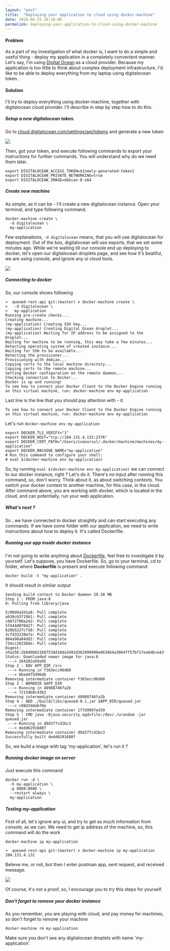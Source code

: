 ```yaml
---
layout: "post"
title:  "Deploying your application to cloud using docker-machine"
date: 2016-06-25 16:10:06
permalink: deploying-your-application-to-cloud-using-docker-machine
---
```



#### Problem
As a part of my investigation of what docker is, I want to do a simple and useful thing - deploy my application in a completely convenient manner. Let's say, I'm using [Digital Ocean](https://www.digitalocean.com/) as a cloud provider. Because my application is too little to think about complex deployment infrastructure, I'd like to be able to deploy everything from my laptop using digitalocean token.

#### Solution
I'll try to deploy everything using docker-machine, together with digitalocean cloud provider. I'll describe in step by step how to do this.


##### Setup a new digitalocean token.

Go to [cloud.digitalocean.com/settings/api/tokens](https://cloud.digitalocean.com/settings/api/tokens) and generate a new token

![](assets/images/Screen-Shot-2016-06-25-at-3-36-49-PM.png)

Then, got your token, and execute following commands to export your instructions for further commands. You will understand why do we need them later.

```
export DIGITALOCEAN_ACCESS_TOKEN=${newly-generated-token}
export DIGITALOCEAN_PRIVATE_NETWORKING=true
export DIGITALOCEAN_IMAGE=debian-8-x64
```

##### Create new machine

As simple, as it can be - I'll create a new digitalocean instance. Open your terminal, and type following command.

```
docker-machine create \
  -d digitalocean \
  my-application
```
Few explanations, `-d digitalocean` means, that you will use digitalocean for deployment. Out of the box, digitalocean will use exports, that we set some minutes ago.
While we're waiting till our console end up deploying to docker, let's open our digitalocean droplets page, and see how it's beatiful, we are using console, and ignore any ui cloud tools.

![](assets/images/Screen-Shot-2016-06-25-at-3-40-18-PM.png)

##### Connecting to docker
So, our console shows following
```
➜  queued-rest-api git:(master) ✗ docker-machine create \
>   -d digitalocean \
>   my-application
Running pre-create checks...
Creating machine...
(my-application) Creating SSH key...
(my-application) Creating Digital Ocean droplet...
(my-application) Waiting for IP address to be assigned to the Droplet...
Waiting for machine to be running, this may take a few minutes...
Detecting operating system of created instance...
Waiting for SSH to be available...
Detecting the provisioner...
Provisioning with debian...
Copying certs to the local machine directory...
Copying certs to the remote machine...
Setting Docker configuration on the remote daemon...
Checking connection to Docker...
Docker is up and running!
To see how to connect your Docker Client to the Docker Engine running on this virtual machine, run: docker-machine env my-application
```

Last line is the line that you should pay attention with - it. 

```
To see how to connect your Docker Client to the Docker Engine running on this virtual machine, run: docker-machine env my-application
```

Let's run `docker-machine env my-application`

```
export DOCKER_TLS_VERIFY="1"
export DOCKER_HOST="tcp://104.131.4.132:2376"
export DOCKER_CERT_PATH="/Users/ivanursul/.docker/machine/machines/my-application"
export DOCKER_MACHINE_NAME="my-application"
# Run this command to configure your shell: 
# eval $(docker-machine env my-application)
```

So, by running `eval $(docker-machine env my-application)` we can connect to our docker instance, right ? Let's do it. There's no input after running this command, so, don't worry. Think about it, as about switching contexts. You switch your docker context to another machine, for this case, in the cloud. After command above, you are working with docker, which is located in the cloud, and can potentially, run your web application.

##### What's next ?
So , we have connected to docker straightly and can start executing any commands. If we have some folder with our application, we need to write instructions about how to deploy it. It's called Dockerfile.

##### Running our app inside docker instance
I'm not going to write anything about [Dockerfile](https://docs.docker.com/engine/reference/builder/), feel free to investigate it by yourself. Let's suppose, you have Dockerfile. So, go to your terminal, cd to folder, where **Dockerfile** is present and execute following command:

```
docker build -t "my-application" .
```

It should result in similar output

```
Sending build context to Docker daemon 29.58 MB
Step 1 : FROM java:8
8: Pulling from library/java

5c90d4a2d1a8: Pull complete 
ab30c63719b1: Pull complete 
c6072700a242: Pull complete 
5f444d070427: Pull complete 
620b5227cf38: Pull complete 
3cfd33220efa: Pull complete 
864a98a84dd2: Pull complete 
734cc28150de: Pull complete 
Digest: sha256:2b840b021b8753dd18da3491d362999980e6636b4a3064ff57bf17ea6dbce42f
Status: Downloaded newer image for java:8
 ---> 264282a59a95
Step 2 : ENV APP_DIR /srv
 ---> Running in f303ecc96d60
 ---> 6ba44f5d96db
Removing intermediate container f303ecc96d60
Step 3 : WORKDIR $APP_DIR
 ---> Running in 48988746fa2b
 ---> 72154b0c43b2
Removing intermediate container 48988746fa2b
Step 4 : ADD ./build/libs/queued-0.1.jar $APP_DIR/queued.jar
 ---> c88d3ddabf0e
Removing intermediate container 1f7d9997ed39
Step 5 : CMD java -Djava.security.egd=file:/dev/./urandom -jar queued.jar
 ---> Running in d9d377cd1bc3
 ---> dedd6291688f
Removing intermediate container d9d377cd1bc3
Successfully built dedd6291688f
```

So, we build a image with tag 'my-application', let's run it ?

##### Running docker image on server
Just execute this command

```
docker run -d \
  -h my-application \
  -p 8080:8080 \
  --restart always \
  my-application
```

##### Testing my-application

First of all, let's ignore any ui, and try to get as much information from console, as we can. We need to get ip address of the machine, so, this command will do the work

```
docker-machine ip my-application
```

```
➜  queued-rest-api git:(master) ✗ docker-machine ip my-application
104.131.4.132
```

Believe me, or not, but then I enter postman app, sent request, and received message.

![](assets/images/Screen-Shot-2016-06-25-at-4-04-54-PM.png)

Of course, it's not a proof, so, I encourage you to try this steps for yourself.

##### Don't forget to remove your docker instance

As you remember, you are playing with cloud, and pay money for machines, so don't forget to remove your machine

```
docker-machine rm my-application
```

Make sure you don't see any digitalocean droplets with name 'my-application'.




